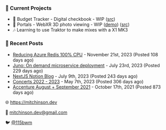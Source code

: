 ### 📌 Current Projects
- 💸 Budget Tracker - Digital checkbook - WIP ([src](https://github.com/bmitchinson/budget-entry))
- 📸 Portals - WebXR 3D photo viewing - WIP ([demo](https://portals.mitchinson.dev/)) ([src](https://github.com/bmitchinson/vr-jpg-viewer-webxr))
- 🎶 Learning to use Traktor to make mixes with a X1 MK3

### 📝 Recent Posts

- [Reducing Azure Redis 100% CPU](https://blog.mitchinson.dev/redis-cpu) - November 21st, 2023 (Posted 108 days ago)
- [Juno: On demand microservice deployment](https://blog.mitchinson.dev/juno) - July 23rd, 2023 (Posted 229 days ago)
- [NextJS Notion Blog](https://blog.mitchinson.dev/blog-2023) - July 9th, 2023 (Posted 243 days ago)
- [Concerts 2022 - 2023](https://blog.mitchinson.dev/concerts-2023) - May 7th, 2023 (Posted 306 days ago)
- [Accenture August + September 2021](https://blog.mitchinson.dev/pillar/aug-sep-21) - October 17th, 2021 (Posted 873 days ago)

🌐 https://mitchinson.dev

💌 mitchinson.dev@gmail.com

🐦 [@115bwm](https://twitter.com/115bwm)